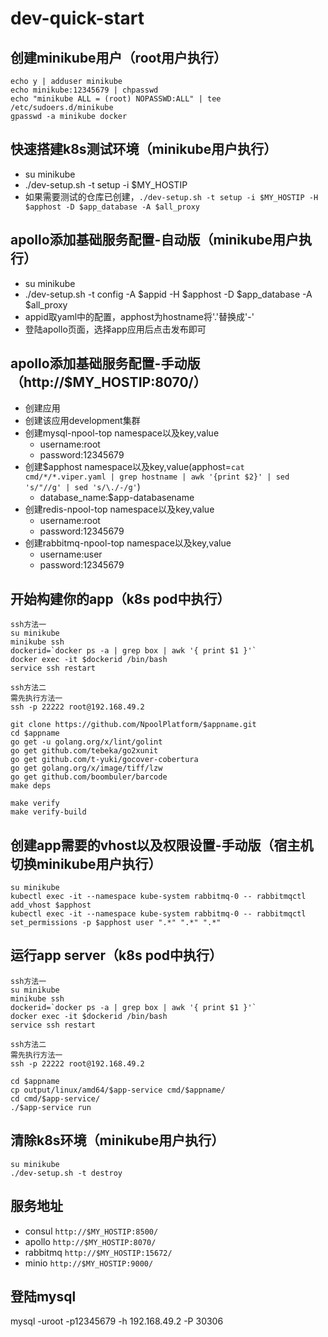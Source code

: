 # dev-quick-start

## 创建minikube用户（root用户执行）
```
echo y | adduser minikube
echo minikube:12345679 | chpasswd
echo "minikube ALL = (root) NOPASSWD:ALL" | tee /etc/sudoers.d/minikube
gpasswd -a minikube docker
```

## 快速搭建k8s测试环境（minikube用户执行）
- su minikube
- ./dev-setup.sh -t setup -i $MY_HOSTIP
- 如果需要测试的仓库已创建，```./dev-setup.sh -t setup -i $MY_HOSTIP -H $apphost -D $app_database -A $all_proxy```

## apollo添加基础服务配置-自动版（minikube用户执行）
- su minikube
- ./dev-setup.sh -t config -A $appid -H $apphost -D $app_database -A $all_proxy
- appid取yaml中的配置，apphost为hostname将'.'替换成'-'
- 登陆apollo页面，选择app应用后点击发布即可

## apollo添加基础服务配置-手动版（http://$MY_HOSTIP:8070/）
- 创建应用
- 创建该应用development集群
- 创建mysql-npool-top namespace以及key,value
  - username:root
  - password:12345679
- 创建$apphost namespace以及key,value(apphost=`cat cmd/*/*.viper.yaml | grep hostname | awk '{print $2}' | sed 's/"//g' | sed 's/\./-/g'`)
  - database_name:$app-databasename
- 创建redis-npool-top namespace以及key,value
  - username:root
  - password:12345679
- 创建rabbitmq-npool-top namespace以及key,value
  - username:user
  - password:12345679

## 开始构建你的app（k8s pod中执行）
```
ssh方法一
su minikube
minikube ssh
dockerid=`docker ps -a | grep box | awk '{ print $1 }'`
docker exec -it $dockerid /bin/bash
service ssh restart

ssh方法二
需先执行方法一
ssh -p 22222 root@192.168.49.2

git clone https://github.com/NpoolPlatform/$appname.git
cd $appname
go get -u golang.org/x/lint/golint
go get github.com/tebeka/go2xunit
go get github.com/t-yuki/gocover-cobertura
go get golang.org/x/image/tiff/lzw
go get github.com/boombuler/barcode
make deps

make verify
make verify-build

```

## 创建app需要的vhost以及权限设置-手动版（宿主机切换minikube用户执行）
```
su minikube
kubectl exec -it --namespace kube-system rabbitmq-0 -- rabbitmqctl add_vhost $apphost
kubectl exec -it --namespace kube-system rabbitmq-0 -- rabbitmqctl set_permissions -p $apphost user ".*" ".*" ".*"
```

## 运行app server（k8s pod中执行）
```
ssh方法一
su minikube
minikube ssh
dockerid=`docker ps -a | grep box | awk '{ print $1 }'`
docker exec -it $dockerid /bin/bash
service ssh restart

ssh方法二
需先执行方法一
ssh -p 22222 root@192.168.49.2

cd $appname
cp output/linux/amd64/$app-service cmd/$appname/
cd cmd/$app-service/
./$app-service run
```

## 清除k8s环境（minikube用户执行）
```
su minikube
./dev-setup.sh -t destroy
```

## 服务地址
- consul ```http://$MY_HOSTIP:8500/```
- apollo ```http://$MY_HOSTIP:8070/```
- rabbitmq ```http://$MY_HOSTIP:15672/```
- minio ```http://$MY_HOSTIP:9000/```

## 登陆mysql
mysql -uroot -p12345679 -h 192.168.49.2 -P 30306
